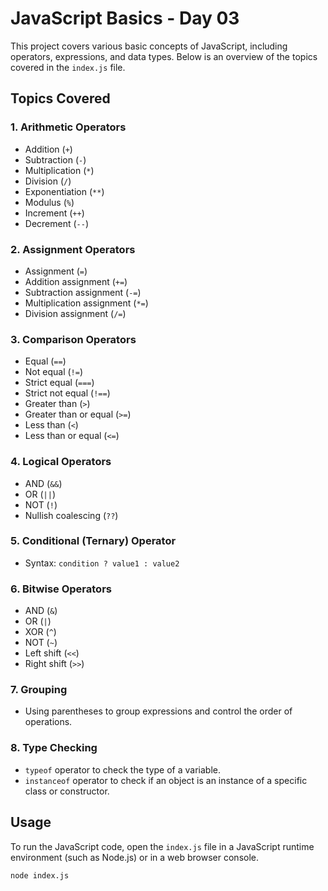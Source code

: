 # JavaScript Basics - Day 03

This project covers various basic concepts of JavaScript, including operators, expressions, and data types. Below is an overview of the topics covered in the `index.js` file.

## Topics Covered

### 1. Arithmetic Operators
- Addition (`+`)
- Subtraction (`-`)
- Multiplication (`*`)
- Division (`/`)
- Exponentiation (`**`)
- Modulus (`%`)
- Increment (`++`)
- Decrement (`--`)

### 2. Assignment Operators
- Assignment (`=`)
- Addition assignment (`+=`)
- Subtraction assignment (`-=`)
- Multiplication assignment (`*=`)
- Division assignment (`/=`)

### 3. Comparison Operators
- Equal (`==`)
- Not equal (`!=`)
- Strict equal (`===`)
- Strict not equal (`!==`)
- Greater than (`>`)
- Greater than or equal (`>=`)
- Less than (`<`)
- Less than or equal (`<=`)

### 4. Logical Operators
- AND (`&&`)
- OR (`||`)
- NOT (`!`)
- Nullish coalescing (`??`)

### 5. Conditional (Ternary) Operator
- Syntax: `condition ? value1 : value2`

### 6. Bitwise Operators
- AND (`&`)
- OR (`|`)
- XOR (`^`)
- NOT (`~`)
- Left shift (`<<`)
- Right shift (`>>`)

### 7. Grouping
- Using parentheses to group expressions and control the order of operations.

### 8. Type Checking
- `typeof` operator to check the type of a variable.
- `instanceof` operator to check if an object is an instance of a specific class or constructor.

## Usage

To run the JavaScript code, open the `index.js` file in a JavaScript runtime environment (such as Node.js) or in a web browser console.

```bash
node index.js

